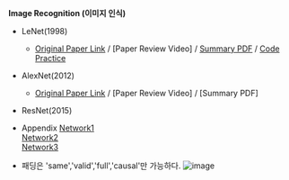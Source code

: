 **Image Recognition (이미지 인식)**
* LeNet(1998)
  * [Original Paper Link](https://github.com/engineerjkk/implementing-Papers/blob/main/01.LeNet(1998)/LeNet-5.pdf) / [Paper Review Video] / [Summary PDF](https://github.com/engineerjkk/implementing-Papers/blob/main/01.LeNet(1998)/LeNet_Presentation.pdf) / [Code Practice](https://github.com/engineerjkk/implementing-Papers/blob/main/01.LeNet(1998)/LeNet.ipynb)
* AlexNet(2012)
  * [Original Paper Link](https://github.com/engineerjkk/implementing-Papers/blob/main/02.AlexNet(2012)/AlexNet.pdf) / [Paper Review Video] / [Summary PDF]
* ResNet(2015)


* Appendix
[Network1](https://github.com/vipul2001/Modern-CNNs-Implementation)  
[Network2](https://medium.com/geekculture/a-2021-guide-to-improving-cnns-network-architectures-historical-network-architectures-d23f32afb1bd)  
[Network3](https://github.com/raja21068/Deep-Learning-Models)

* 패딩은 'same','valid','full','causal'만 가능하다.
![image](https://user-images.githubusercontent.com/76835313/141890115-f58da3f5-4e8d-452d-9c9d-da5b2c156b11.png)
